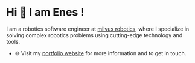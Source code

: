 
# Hi 👋 I am Enes ! 
I am a robotics software engineer at [milvus robotics](https://milvusrobotics.com/), where I specialize in solving complex robotics problems using cutting-edge technology and tools.

- 🌐 Visit my [portfolio website](https://avcuenes.github.io/) for more information and to get in touch.

